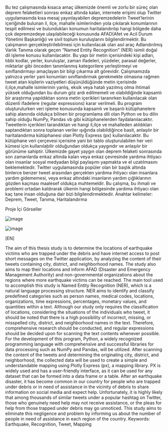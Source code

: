 Bu tez çalışmasında kısaca amaç ülkemizde önemli ve zorlu bir süreç olan deprem felaketleri sonrası enkaz altında kalan, internete erişimi olup Twitter uygulamasında kısa mesaj yayınlayabilen depremzedelerin Tweet’lerinin içeriğinde bulunan il, ilçe, mahalle isimlerinden yola çıkılarak konumlarının tespit edilmesi ve bulundukları konumun haritalandırılıp hangi bölgede daha çok depremzedeye ulaşılabileceği konusunda AFAD(Afet ve Acil Durum Yönetimi Başkanlığı) ve sivil toplum kuruluşlarını bilgilendirmektir.
Bu çalışmanın gerçekleştirilebilmesi için kullanılacak olan asıl araç Adlandırılmış Varlık Tanıma olarak geçen “Named Entity Recognition” (NER) isimli doğal dil işleme konusu kullanılacaktır. Bu yapı bir metin içerisindeki kişi adları, tıbbi kodlar, yerler, kuruluşlar, zaman ifadeleri, yüzdeler, parasal değerler, miktarlar gibi önceden tanımlanmış kategorilere yerleştirmeyi ve sınıflandırmayı amaçlayan bir bilgi çıkarma alt görevidir. Çalışmamızda yalnızca yerler yani konumları sınıflandırmak gerekmekte olmasına rağmen tweet atan kişilerin vaziyetleri düşünüldüğünde metin içerisinde il,ilçe,mahalle isimlerinin yanlış, eksik veya hatalı yazılmış olma ihtimali yüksek olduğundan bu durum göz ardı edilmemeli ve olabildiğinde kapsamlı bir araştırma yapıldıktan sonra metin içerikleri taranırken kullanılacak olan düzenli ifadelere (regular expressions) karar verilmeli. Bu program oluşturulurken veri işleme konusunda kapsamlı ve başarılı kütüphanelere sahip alanında oldukça bilinen bir programlama dili olan Python ve bu dilin sahip olduğu NumPy, Pandas vb gibi kütüphanelerden faydalanılacaktır. Tweetlerin içerikleri tarandıktan ve hangi il,ilçe ve mahalleden atıldıkları saptandıktan sonra toplanan veriler ışığında olabildiğince basit, anlaşılır bir haritalandırma kütüphanesi olan Plotly Express (px) kullanılacaktır. Bu kütüphane veri çerçevesi içerisine yani bir tablo oluşturulabilen her veri kümesi için kullanılabilir olduğundan oldukça yaygındır ve anlaşılır bir görünüme sahiptir.
Ülkemizde gayet yaygın olan deprem felaketi sonrasında son zamanlarda enkaz altında kalan veya enkaz çevresinde yardıma ihtiyacı olan insanlar sosyal medyadan bilgi paylaşımı yapmakta ve el uzatılmasını beklemektedir. Twitter uygulamasında popüler olan bir başlık altında binlerce benzer tweet arasından gerçekten yardıma ihtiyacı olan insanlara yardım gidememesi, veya enkaz altındaki insanların yardım çığlıklarının gözden kaçması maalesef oldukça muhtemeldir. Bu çalışma, bu ihmali ve problemi ortadan kaldırarak ülkenin hangi bölgesinde yardıma ihtiyacı olan kaç tane insan olduğuna dair bizi bilgilendirmektedir.
Anahtar kelimeler: Deprem, Tweet, Tanıma, Haritalandırma

Proje İçi Görseller

![image](https://github.com/oguzhaneryilmaz/Python-Data-Analysis-Mapping-Project/assets/56223070/c38e00a5-21bb-491d-a010-b429cfd5abb9)

![image](https://github.com/oguzhaneryilmaz/Python-Data-Analysis-Mapping-Project/assets/56223070/70204985-fe7c-4d98-afe5-60fa1b5dc28b)


[EN]

The aim of this thesis study is to determine the locations of earthquake victims who are trapped under the debris and have internet access to post short messages on the Twitter application, by analyzing the content of their tweets containing city, district, and neighborhood names. The study also aims to map their locations and inform AFAD (Disaster and Emergency Management Authority) and non-governmental organizations about the regions where more earthquake victims can be reached.
The main tool used to accomplish this study is Named Entity Recognition (NER), which is a natural language processing structure. NER aims to identify and classify predefined categories such as person names, medical codes, locations, organizations, time expressions, percentages, monetary values, and quantities within a text. Although our study only requires the classification of locations, considering the situations of the individuals who tweet, it should be noted that there is a high possibility of incorrect, missing, or misspelled city, district, and neighborhood names in the text. Therefore, comprehensive research should be conducted, and regular expressions should be decided upon for scanning the text contents whenever possible.
For the development of this program, Python, a widely recognized programming language with comprehensive and successful libraries for data processing such as NumPy and Pandas, will be utilized. After scanning the content of the tweets and determining the originating city, district, and neighborhood, the collected data will be used to create a simple and understandable mapping using Plotly Express (px), a mapping library. PX is widely used and has a user-friendly interface, as it can be used for any dataset that can be formed into a data frame or a table.
After an earthquake disaster, it has become common in our country for people who are trapped under debris or in need of assistance in the vicinity of debris to share information on social media and expect help. Unfortunately, it is highly likely that among thousands of similar tweets under a popular hashtag on Twitter, those who genuinely need help may not receive assistance, or the pleas for help from those trapped under debris may go unnoticed. This study aims to eliminate this negligence and problem by informing us about the number of people in need of assistance in each region of the country.
Keywords: Earthquake, Recognition, Tweet, Mapping

